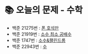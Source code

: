 # 📚 오늘의 문제 - 수학
- 백준 21275번 : [폰 호석만](https://www.acmicpc.net/problem/21275)
- 백준 21919번 : [소수 최소 공배수](https://www.acmicpc.net/problem/21919)
- 백준 1747번 : [소수&팰린드롬](https://www.acmicpc.net/problem/1747)
- 백준 22943번 : [수](https://www.acmicpc.net/problem/22943)
